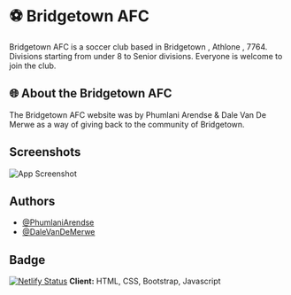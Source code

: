# ⚽ Bridgetown AFC

Bridgetown AFC is a soccer club based in Bridgetown , Athlone , 7764. Divisions starting from under 8 to Senior divisions. Everyone is welcome to join the club.

## 🌐 About the Bridgetown AFC

The Bridgetown AFC website was by Phumlani Arendse & Dale Van De Merwe as a way of giving back to the community of Bridgetown.

## Screenshots

![App Screenshot](https://raw.githubusercontent.com/PhumlaniDev/Image/main/Website.jpg)

## Authors

-   [@PhumlaniArendse](https://github.com/PhumlaniDev)
-   [@DaleVanDeMerwe](https://github.com/AgentDale007)

## Badge

[![Netlify Status](https://api.netlify.com/api/v1/badges/bfa52444-fb5e-4a6e-8203-f04f41ba879b/deploy-status)](https://app.netlify.com/sites/bridgetown-afc/deploys)
**Client:** HTML, CSS, Bootstrap, Javascript
